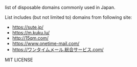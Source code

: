 list of disposable domains commonly used in Japan.

List includes (but not limited to) domains from following site:

- https://sute.jp/
- https://m.kuku.lu/
- http://15qm.com/
- https://www.onetime-mail.com/
- https://ワンタイムメール.総合サービス.com/

MIT LICENSE

